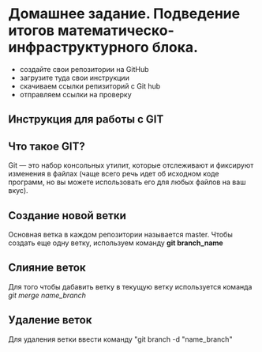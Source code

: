 # Домашнее задание. Подведение итогов математическо-инфраструктурного блока.
- создайте свои репозитории на GitHub
- загрузите туда свои инструкции
- скачиваем ссылки репизиторий с Git hub 
- отправляем ссылки на проверку

## Инструкция для работы с GIT

## Что такое GIT?
Git — это набор консольных утилит, которые отслеживают и фиксируют изменения в файлах (чаще всего речь идет об исходном коде программ, но вы можете использовать его для любых файлов на ваш вкус).






## Создание новой ветки
Основная ветка в каждом репозитории называется master. Чтобы создать еще одну ветку, используем команду **git branch_name**
## Слияние веток
 
Для того чтобы дабавить ветку в текущую ветку используется команда *git merge name_branch*
 
## Удаление веток
Для удаления ветки ввести команду "git branch -d "name_branch"
 

